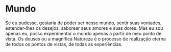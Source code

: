 # Mundo
Se eu pudesse, gostaria de poder ser nesse mundo, sentir suas vontades, estender-lhes os desejos, saborear seus amores e suas dores. Mas eu sou apenas eu, posso experimentar o mundo apenas a partir de meu ponto de vista. Os deuses ou a magnífica Natureza é o processo de realização eterna de todos os pontos de vistas, de todas as experiências. 
